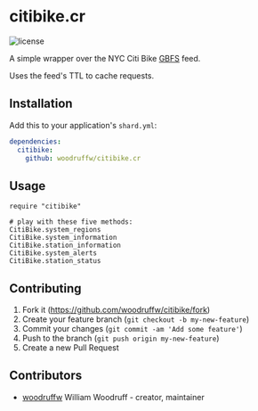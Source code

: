 citibike.cr
===========

![license](https://raster.shields.io/badge/license-MIT%20with%20restrictions-green.png)

A simple wrapper over the NYC Citi Bike [GBFS](https://github.com/NABSA/gbfs/blob/master/gbfs.md)
feed.

Uses the feed's TTL to cache requests.

## Installation

Add this to your application's `shard.yml`:

```yaml
dependencies:
  citibike:
    github: woodruffw/citibike.cr
```

## Usage

```crystal
require "citibike"

# play with these five methods:
CitiBike.system_regions
CitiBike.system_information
CitiBike.station_information
CitiBike.system_alerts
CitiBike.station_status
```

## Contributing

1. Fork it (<https://github.com/woodruffw/citibike/fork>)
2. Create your feature branch (`git checkout -b my-new-feature`)
3. Commit your changes (`git commit -am 'Add some feature'`)
4. Push to the branch (`git push origin my-new-feature`)
5. Create a new Pull Request

## Contributors

- [woodruffw](https://github.com/woodruffw) William Woodruff - creator, maintainer
